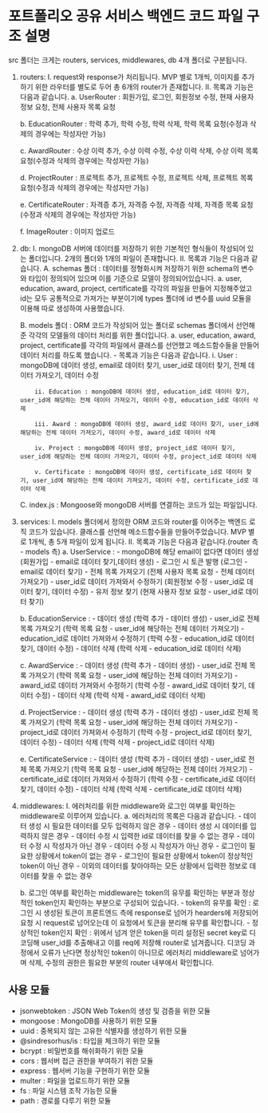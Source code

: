 # 포트폴리오 공유 서비스 백엔드 코드 파일 구조 설명

src 폴더는 크게는 routers, services, middlewares, db 4개 폴더로 구분됩니다.

1.  routers:
    I. request와 response가 처리됩니다. MVP 별로 1개씩, 이미지를 추가하기 위한 라우터를 별도로 두어 총 6개의 router가 존재합니다.
    II. 목록과 기능은 다음과 같습니다.
    a. UserRouter : 회원가입, 로그인, 회원정보 수정, 현재 사용자 정보 요청, 전체 사용자 목록 요청

    b. EducationRouter : 학력 추가, 학력 수정, 학력 삭제, 학력 목록 요청(수정과 삭제의 경우에는 작성자만 가능)

    c. AwardRouter : 수상 이력 추가, 수상 이력 수정, 수상 이력 삭제, 수상 이력 목록 요청(수정과 삭제의 경우에는 작성자만 가능)

    d. ProjectRouter : 프로젝트 추가, 프로젝트 수정, 프로젝트 삭제, 프로젝트 목록 요청(수정과 삭제의 경우에는 작성자만 가능)

    e. CertificateRouter : 자격증 추가, 자격증 수정, 자격증 삭제, 자격증 목록 요청(수정과 삭제의 경우에는 작성자만 가능)

    f. ImageRouter : 이미지 업로드

2.  db:
    I. mongoDB 서버에 데이터를 저장하기 위한 기본적인 형식들이 작성되어 있는 폴더입니다. 2개의 폴더와 1개의 파일이 존재합니다.
    II. 목록과 기능은 다음과 같습니다.
    A. schemas 폴더 : 데이터를 정형화시켜 저장하기 위한 schema의 변수와 타입이 정의되어 있으며 이를 기준으로 모델이 정의되어있습니다.
    a. user, education, award, project, certificate를 각각의 파일을 만들어 지정해주었고 id는 모두 공통적으로 가져가는 부분이기에 types 폴더에 id 변수를 uuid 모듈을 이용해 따로 생성하여 사용했습니다.

    B. models 폴더 : ORM 코드가 작성되어 있는 폴더로 schemas 폴더에서 선언해준 각각의 모델들의 데이터 처리를 위한 폴더입니다.
    a. user, education, award, project, certificate를 각각의 파일에서 클래스를 선언했고 메소드함수들을 만들어 데이터 처리를 하도록 했습니다. - 목록과 기능은 다음과 같습니다.
    i. User : mongoDB에 데이터 생성, email로 데이터 찾기, user_id로 데이터 찾기, 전체 데이터 가져오기, 데이터 수정

            ii. Education : mongoDB에 데이터 생성, education_id로 데이터 찾기, user_id에 해당하는 전체 데이터 가져오기, 데이터 수정, education_id로 데이터 삭제

            iii. Award : mongoDB에 데이터 생성, award_id로 데이터 찾기, user_id에 해당하는 전체 데이터 가져오기, 데이터 수정, award_id로 데이터 삭제

            iv. Project : mongoDB에 데이터 생성, project_id로 데이터 찾기, user_id에 해당하는 전체 데이터 가져오기, 데이터 수정, project_id로 데이터 삭제

            v. Certificate : mongoDB에 데이터 생성, certificate_id로 데이터 찾기, user_id에 해당하는 전체 데이터 가져오기, 데이터 수정, certificate_id로 데이터 삭제

    C. index.js : Mongoose와 mongoDB 서버를 연결하는 코드가 있는 파일입니다.

3.  services:
    I. models 폴더에서 정의한 ORM 코드와 router를 이어주는 백엔드 로직 코드가 있습니다. 클래스를 선언해 메소드함수들을 만들어주었습니다. MVP 별로 1개씩, 총 5개 파일이 있게 됩니다.
    II. 목록과 기능은 다음과 같습니다.(router 측 - models 측)
    a. UserService : - mongoDB에 해당 email이 없다면 데이터 생성 (회원가입 - email로 데이터 찾기,데이터 생성) - 로그인 시 토큰 발행 (로그인 - email로 데이터 찾기) - 전체 목록 가져오기 (전체 사용자 목록 요청 - 전체 데이터 가져오기) - user_id로 데이터 가져와서 수정하기 (회원정보 수정 - user_id로 데이터 찾기, 데이터 수정) - 유저 정보 찾기 (현재 사용자 정보 요청 - user_id로 데이터 찾기)

    b. EducationService : - 데이터 생성 (학력 추가 - 데이터 생성) - user_id로 전체 목록 가져오기 (학력 목록 요청 - user_id에 해당하는 전체 데이터 가져오기) - education_id로 데이터 가져와서 수정하기 (학력 수정 - education_id로 데이터 찾기, 데이터 수정) - 데이터 삭제 (학력 삭제 - education_id로 데이터 삭제)

    c. AwardService : - 데이터 생성 (학력 추가 - 데이터 생성) - user_id로 전체 목록 가져오기 (학력 목록 요청 - user_id에 해당하는 전체 데이터 가져오기) - award_id로 데이터 가져와서 수정하기 (학력 수정 - award_id로 데이터 찾기, 데이터 수정) - 데이터 삭제 (학력 삭제 - award_id로 데이터 삭제)

    d. ProjectService : - 데이터 생성 (학력 추가 - 데이터 생성) - user_id로 전체 목록 가져오기 (학력 목록 요청 - user_id에 해당하는 전체 데이터 가져오기) - project_id로 데이터 가져와서 수정하기 (학력 수정 - project_id로 데이터 찾기, 데이터 수정) - 데이터 삭제 (학력 삭제 - project_id로 데이터 삭제)

    e. CertificateService : - 데이터 생성 (학력 추가 - 데이터 생성) - user_id로 전체 목록 가져오기 (학력 목록 요청 - user_id에 해당하는 전체 데이터 가져오기) - certificate_id로 데이터 가져와서 수정하기 (학력 수정 - certificate_id로 데이터 찾기, 데이터 수정) - 데이터 삭제 (학력 삭제 - certificate_id로 데이터 삭제)

4.  middlewares:
    I. 에러처리를 위한 middleware와 로그인 여부를 확인하는 middleware로 이루어져 있습니다.
    a. 에러처리의 목록은 다음과 같습니다. - 데이터 생성 시 필요한 데이터를 모두 입력하지 않은 경우 - 데이터 생성 시 데이터를 입력하지 않은 경우 - 데이터 수정 시 입력한 id로 데이터를 찾을 수 없는 경우 - 데이터 수정 시 작성자가 아닌 경우 - 데이터 수정 시 작성자가 아닌 경우 - 로그인이 필요한 상황에서 token이 없는 경우 - 로그인이 필요한 상황에서 token이 정상적인 token이 아닌 경우 - 이외의 데이터를 찾아야하는 모든 상황에서 입력한 정보로 데이터를 찾을 수 없는 경우

    b. 로그인 여부를 확인하는 middleware는 token의 유무를 확인하는 부분과 정상적인 token인지 확인하는 부분으로 구성되어 있습니다. - token의 유무를 확인 : 로그인 시 생성된 토큰이 프론트엔드 측에 response로 넘어가 hearders에 저장되어 요청 시 request로 넘어오는데 이 요청에서 토큰을 분리해 유무를 확인합니다. - 정상적인 token인지 확인 : 위에서 넘겨 얻은 token을 미리 설정된 secret key로 디코딩해 user_id를 추출해내고 이를 req에 저장해 router로 넘겨줍니다. 디코딩 과정에서 오류가 난다면 정상적인 token이 아니므로 에러처리 middleware로 넘어가며 삭제, 수정의 권한은 필요한 부분의 router 내부에서 확인합니다.

## 사용 모듈

- jsonwebtoken : JSON Web Token의 생성 및 검증을 위한 모듈
- mongoose : MongoDB를 사용하기 위한 모듈
- uuid : 중복되지 않는 고유한 식별자를 생성하기 위한 모듈
- @sindresorhus/is : 타입을 체크하기 위한 모듈
- bcrypt : 비밀번호를 해쉬화하기 위한 모듈
- cors : 웹서버 접근 권한을 부여하기 위한 모듈
- express : 웹서버 기능을 구현하기 위한 모듈
- multer : 파일을 업로드하기 위한 모듈
- fs : 파일 시스템 조작 가능한 모듈
- path : 경로를 다루기 위한 모듈
